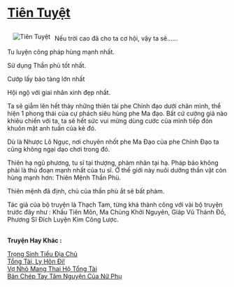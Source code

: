 <a href="https://utruyen.com/tien-tuyet/8366/" title="Tiên Tuyệt"><h1>Tiên Tuyệt</h1></a><div style="display:table"><img align="right" style="float: left; padding: 10px;" src="https://utruyen.com/images/story/200x260/tien-tuyet.jpg" alt="Tiên Tuyệt"><i></i><p></p>Nếu trời cao đã cho ta cơ hội, vậy ta sẽ......<p></p>Tu luyện công pháp hùng mạnh nhất.<p></p>Sử dụng Thần phù tốt nhất.<p></p>Cướp lấy bảo tàng lớn nhất<p></p>Hội ngộ với giai nhân xinh đẹp nhất.<p></p><p></p>Ta sẽ giẫm lên hết thảy những thiên tài phe Chính đạo dưới chân mình, thể hiện 1 phong thái của cự phách siêu hùng phe Ma đạo. Bất cứ cường giả nào khiêu chiến với ta, ta sẽ hết sức vui mừng dùng cước của mình tiếp đón khuôn mặt anh tuấn của kẻ đó.<p></p>Dù là Nhược Lô Ngục, nơi chuyên nhốt phe Ma Đạo của phe Chính Đạo ta cũng không ngại dạo chơi trong đó.<p></p>Thiên hạ ngũ phương, tu sĩ tại thượng, phàm nhân tại hạ. Pháp bảo không phải là thủ đoạn mạnh nhất của tu sĩ. Ở thế giới này nuôi dưỡng thần vật còn hùng mạnh hơn: Thiên Mệnh Thần Phù.<p></p>Thiên mệnh đã định, chủ của thần phù ắt sẽ bất phàm.<p></p>Tác giả của bộ truyện là Thạch Tam, từng khá thành công với vài bộ truyện trước đây như : Khấu Tiên Môn, Ma Chủng Khởi Nguyên, Giáp Vũ Thánh Đồ, Phương Sĩ Đích Luyện Kim Công Lược.</div><p><br><b>Truyện Hay Khác :</b></p><a href="https://utruyen.com/trong-sinh-tieu-dia-chu/3258/" alt="Trọng Sinh Tiểu Địa Chủ">Trọng Sinh Tiểu Địa Chủ</a><br/><a href="https://github.com/quanluxury/truyenhot/tree/master/truyenhay/16053/" alt="Tổng Tài, Ly Hôn Đi!">Tổng Tài, Ly Hôn Đi!</a><br/><a href="https://truyenngontinhay.wordpress.com/2019/10/03/vo-nho-mang-thai-ho-tong-tai/" alt="Vợ Nhỏ Mang Thai Hộ Tổng Tài">Vợ Nhỏ Mang Thai Hộ Tổng Tài</a><br/><a href="https://truyenngontinhay.wordpress.com/2019/10/03/ban-chep-tay-tam-nguyen-cua-nu-phu/" alt="Bản Chép Tay Tâm Nguyện Của Nữ Phụ">Bản Chép Tay Tâm Nguyện Của Nữ Phụ</a><br/>